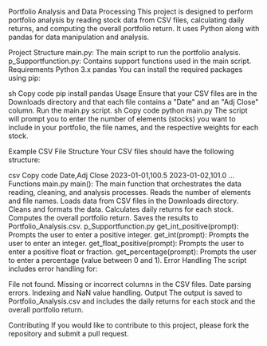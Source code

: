 Portfolio Analysis and Data Processing
This project is designed to perform portfolio analysis by reading stock data from CSV files, calculating daily returns, and computing the overall portfolio return. It uses Python along with pandas for data manipulation and analysis.

Project Structure
main.py: The main script to run the portfolio analysis.
p_Supportfunction.py: Contains support functions used in the main script.
Requirements
Python 3.x
pandas
You can install the required packages using pip:

sh
Copy code
pip install pandas
Usage
Ensure that your CSV files are in the Downloads directory and that each file contains a "Date" and an "Adj Close" column.
Run the main.py script.
sh
Copy code
python main.py
The script will prompt you to enter the number of elements (stocks) you want to include in your portfolio, the file names, and the respective weights for each stock.

Example CSV File Structure
Your CSV files should have the following structure:

csv
Copy code
Date,Adj Close
2023-01-01,100.5
2023-01-02,101.0
...
Functions
main.py
main(): The main function that orchestrates the data reading, cleaning, and analysis processes.
Reads the number of elements and file names.
Loads data from CSV files in the Downloads directory.
Cleans and formats the data.
Calculates daily returns for each stock.
Computes the overall portfolio return.
Saves the results to Portfolio_Analysis.csv.
p_Supportfunction.py
get_int_positive(prompt): Prompts the user to enter a positive integer.
get_int(prompt): Prompts the user to enter an integer.
get_float_positive(prompt): Prompts the user to enter a positive float or fraction.
get_percentage(prompt): Prompts the user to enter a percentage (value between 0 and 1).
Error Handling
The script includes error handling for:

File not found.
Missing or incorrect columns in the CSV files.
Date parsing errors.
Indexing and NaN value handling.
Output
The output is saved to Portfolio_Analysis.csv and includes the daily returns for each stock and the overall portfolio return.

Contributing
If you would like to contribute to this project, please fork the repository and submit a pull request.
